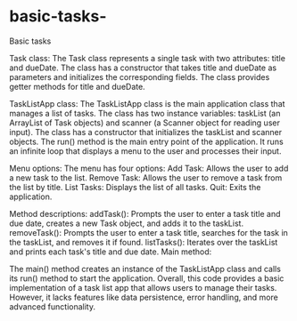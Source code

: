 # basic-tasks-
Basic tasks

Task class:
The Task class represents a single task with two attributes: title and dueDate.
The class has a constructor that takes title and dueDate as parameters and initializes the corresponding fields.
The class provides getter methods for title and dueDate.

TaskListApp class:
The TaskListApp class is the main application class that manages a list of tasks.
The class has two instance variables: taskList (an ArrayList of Task objects) and scanner (a Scanner object for reading user input).
The class has a constructor that initializes the taskList and scanner objects.
The run() method is the main entry point of the application. It runs an infinite loop that displays a menu to the user and processes their input.

Menu options:
The menu has four options:
Add Task: Allows the user to add a new task to the list.
Remove Task: Allows the user to remove a task from the list by title.
List Tasks: Displays the list of all tasks.
Quit: Exits the application.

Method descriptions:
addTask(): Prompts the user to enter a task title and due date, creates a new Task object, and adds it to the taskList.
removeTask(): Prompts the user to enter a task title, searches for the task in the taskList, and removes it if found.
listTasks(): Iterates over the taskList and prints each task's title and due date.
Main method:

The main() method creates an instance of the TaskListApp class and calls its run() method to start the application.
Overall, this code provides a basic implementation of a task list app that allows users to manage their tasks. However, it lacks features like data persistence, error handling, and more advanced functionality.
